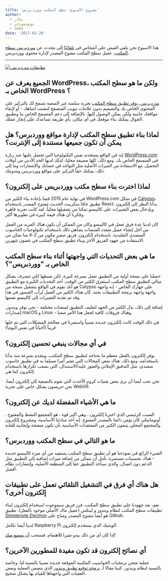 ```yaml
---
title: 'مشروع الأسبوع: سطح المكتب ووردبريس'
author:
  - مكاز
  - جوهنغودلي
  - zeke
date: '2017-02-28'
---
```


هذا الاسبوع نحن نلقي القبض على أشخاص في [تلقائيًا](https://automattic.com/) إلى نتحدث عن [ووردبريس سطح المكتب](https://apps.wordpress.com/desktop/)، عميل سطح المكتب مفتوح المصدر لإدارة محتوى ووردبريس.

---

[![تطبيقات ووردبريس](https://cloud.githubusercontent.com/assets/2289/23391881/ea54d52e-fd2c-11e6-86ec-98fe466d5c5c.gif)](https://apps.wordpress.com/desktop/)

## الجميع يعرف عن WordPress، ولكن ما هو سطح المكتب الخاص بـ WordPress ؟

[ووردبريس. يوفر تطبيق سطح المكتب](https://apps.wordpress.com/desktop/) تجربة سلسة عبر المنصة تسمح لك بالتركيز على المحتوى الخاص بك والتصميم بدون علامات تبويب المتصفح لتشتت انتباهك - أو لإبقاء مواقعك جانبية ولكن يمكن الوصول إليها. بالإضافة إلى دعم المتصفح الخاص بنا وتطبيق الجوال يمكنك بناء موقعك في أي مكان، بأي طريقة تساعدك على إنجاز عملك.

## لماذا بناء تطبيق سطح المكتب لإدارة مواقع ووردبرس؟ هل يمكن أن تكون جميعها مستندة إلى الإنترنت؟

إنه في الواقع يستخدم نفس التكنولوجيا التي تحصل عليها عند زيارة [WordPress.com](https://wordpress.com) في المتصفح الخاص بك. ومع ذلك، كلها مضيفة محليا، لذلك لديها الحد الأدنى من أوقات التحميل. مع الاستفادة من الميزات الأصلية مثل التواجد في حسابك والإشعارات وما إلى ذلك، يمكنك حقاً التركيز على مواقع ووردبريس ومدونتك.

## لماذا اخترت بناء سطح مكتب ووردبريس على إلكترون؟

في نهاية عام 2015 قمنا بإعادة بناء الكثير من WordPress.com في شكل [Calypso](https://github.com/automattic/wp-calypso)، تطبيق جافا سكريبت الحديث مفتوح المصدر باستخدام React. بدأنا النظر إلى إلكترون وبإدخال بعض التغييرات على كاليبسو تمكنا من تشغيلها محلياً. لقد كانت تجربة قاهرة وفكرنا أن هناك قيمة كبيرة في تطويرها أكثر.

كان لدينا عدة فرق تعمل في كاليبسو وكان من الممكن أن يكون هناك المزيد من العمل من أجل إنشاء عميل متعدد المنصات يضاهي ذلك باستخدام تكنولوجيات الحاسوب المنضدي التقليدية. باستخدام إلكترون، فريق صغير مكون من 2-4 منا تمكن من الاستفادة من جهود الفريق الآخر وبناء تطبيق سطح المكتب في غضون شهرين.

## ما هي بعض التحديات التي واجهتها أثناء بناء سطح المكتب الخاص بـ "ووردبريس"؟

حصلنا على نسخة أولية من التطبيق تعمل بسرعة كبيرة، لكن ضبطها لكي تتصرف بشكل مثالي كتطبيق سطح المكتب استغرق الكثير من الوقت. أحد التحديات الكبيرة مع التطبيق هو أنك تقوم في الواقع بتشغيل نسخة من Calypso على جهازك الخاص - إنه واجهة واجهة واجهة برمجة التطبيقات بحتة. كان هناك الكثير من العمل لرأب الجسور في هذا وقد تم تغذية التغييرات إلى كاليبسو نفسها.

إضافة إلى ذلك، بذل الكثير من الجهد لتغليف التطبيق لمنصات مختلفة - نحن نوفر ويندوز، إصدارات macOS و Linux - وهناك فروقات كافية لجعل هذا الأمر صعبا.

في ذلك الوقت كانت إلكترون جديدة نسبياً واستمرنا في معالجة المشكلات التي تم حلها قريباً (أحياناً في نفس اليوم!)

## في أي مجالات ينبغي تحسين إلكترون؟

يوفر إلكترون بالفعل معظم ما نحتاجه لتطبيق سطح المكتب، ويتقدم بسرعة منذ بدأنا باستخدامه. ومع ذلك، هناك بعض المجالات التي تعتبر أمرا مسلما به في تطبيق حاسوب منضدي، مثل التدقيق الإملائي والعثور عليه/الاستبدال، التي يصعب تكرارها باستخدام إلكترون كما هي.

نحن نحب أيضا أن نرى بعض تقنيات كروم الأحدث التي تقوم بالتصفية إلى إلكترون أيضا. نحن حريصون بشكل خاص على تجربة WebVR.

## ما هي الأشياء المفضلة لديك عن إلكترون؟

السبب الرئيسي الذي اخترنا إلكترون ، وهي أكبر قوة ، هو المجتمع النشط والمفتوح . أوتوماتيكي كان يؤمن دائما بالمصدر المفتوح. إنه أحد مبادئنا الأساسية، ومشروع إلكترون والمجتمع المحلي يتبعون الكثير من المعتقدات الأساسية بأن تكون منفتحة وإيجابية للغاية.

## ما هو التالي في سطح المكتب ووردبرس؟

الشيء الرائع في نموذجنا هو أن تطبيق سطح المكتب يستفيد من أي ميزة كاليبسو جديدة - هناك تحسينات مستمرة. نأمل أن نتمكن من إضافة ميزات إضافية إلى التطبيق مثل الدعم دون اتصال، والذي سيأخذ التطبيق حقا إلى المنطقة الأصلية، وإشعارات نظام أفضل.

## هل هناك أي فرق في التشغيل التلقائي تعمل على تطبيقات إلكترون أخرى؟

نعم، بعد جهودنا على تطبيق سطح المكتب، قرر فريق سيموغوت استخدام إلكترون لبناء تطبيقات سطح المكتب لنظام ويندوز و لينكس (عميل ماك الأصلي موجود بالفعل). تطبيق [Simplenote Electron](https://github.com/Automattic/simplenote-electron) هو أيضا مفتوح المصدر ومتاح على Github.

لدينا أيضا تكامل Raspberry Pi الوشيك الذي يستخدم إلكترون.

إذا كان أي من ذلك يبدو مثيرا للاهتمام، فسنحب [أن نسمع منك](https://automattic.com/work-with-us/)!

## أي نصائح إلكترون قد تكون مفيدة للمطورين الآخرين؟

عملية شحن برمجيات الحواسيب المكتبية الموقعة جديدة نسبيا بالنسبة لنا، وخاصة بالنسبة لنظام ويندوز. كتبنا مقالا لـ [برمجة توقيع تطبيق ويندوز](https://mkaz.blog/code/code-signing-a-windows-application/) الذي يتضمن العملية وبعض العقبات التي واجهناها للقيام بها بشكل صحيح.

